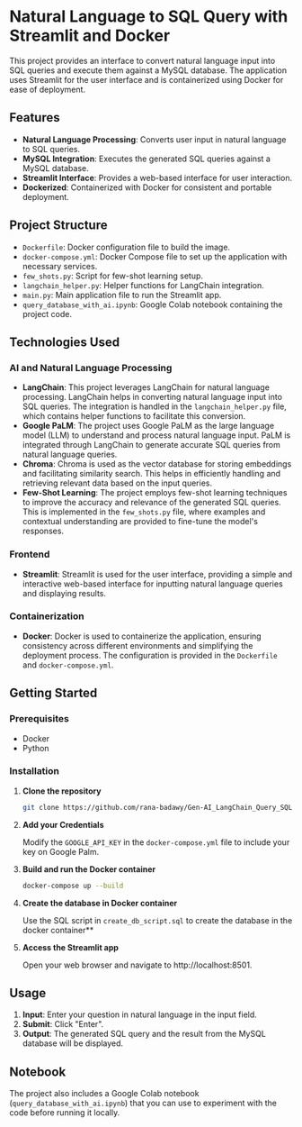 # Natural Language to SQL Query with Streamlit and Docker

This project provides an interface to convert natural language input into SQL queries and execute them against a MySQL database. The application uses Streamlit for the user interface and is containerized using Docker for ease of deployment.

## Features

- **Natural Language Processing**: Converts user input in natural language to SQL queries.
- **MySQL Integration**: Executes the generated SQL queries against a MySQL database.
- **Streamlit Interface**: Provides a web-based interface for user interaction.
- **Dockerized**: Containerized with Docker for consistent and portable deployment.

## Project Structure

- `Dockerfile`: Docker configuration file to build the image.
- `docker-compose.yml`: Docker Compose file to set up the application with necessary services.
- `few_shots.py`: Script for few-shot learning setup.
- `langchain_helper.py`: Helper functions for LangChain integration.
- `main.py`: Main application file to run the Streamlit app.
- `query_database_with_ai.ipynb`: Google Colab notebook containing the project code.

## Technologies Used

### AI and Natural Language Processing

- **LangChain**: This project leverages LangChain for natural language processing. LangChain helps in converting natural language input into SQL queries. The integration is handled in the `langchain_helper.py` file, which contains helper functions to facilitate this conversion.
- **Google PaLM**: The project uses Google PaLM as the large language model (LLM) to understand and process natural language input. PaLM is integrated through LangChain to generate accurate SQL queries from natural language queries.
- **Chroma**: Chroma is used as the vector database for storing embeddings and facilitating similarity search. This helps in efficiently handling and retrieving relevant data based on the input queries.
- **Few-Shot Learning**: The project employs few-shot learning techniques to improve the accuracy and relevance of the generated SQL queries. This is implemented in the `few_shots.py` file, where examples and contextual understanding are provided to fine-tune the model's responses.

### Frontend

- **Streamlit**: Streamlit is used for the user interface, providing a simple and interactive web-based interface for inputting natural language queries and displaying results.

### Containerization

- **Docker**: Docker is used to containerize the application, ensuring consistency across different environments and simplifying the deployment process. The configuration is provided in the `Dockerfile` and `docker-compose.yml`.

## Getting Started

### Prerequisites

- Docker
- Python

### Installation

1. **Clone the repository**

   ```sh
   git clone https://github.com/rana-badawy/Gen-AI_LangChain_Query_SQL_DB
   ```

2. **Add your Credentials**

   Modify the `GOOGLE_API_KEY` in the `docker-compose.yml` file to include your key on Google Palm.

   
3. **Build and run the Docker container**   

   ```sh
   docker-compose up --build
   ```
4. **Create the database in Docker container**

   Use the SQL script in `create_db_script.sql` to create the database in the docker container**


5. **Access the Streamlit app**

   Open your web browser and navigate to http://localhost:8501.

## Usage

1. **Input**: Enter your question in natural language in the input field.
2. **Submit**: Click "Enter".
3. **Output**: The generated SQL query and the result from the MySQL database will be displayed.

## Notebook

The project also includes a Google Colab notebook (`query_database_with_ai.ipynb`) that you can use to experiment with the code before running it locally.
